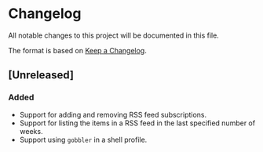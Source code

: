 # Changelog
All notable changes to this project will be documented in this file.

The format is based on [Keep a Changelog](https://keepachangelog.com/en/1.0.0/).

## [Unreleased]
### Added
- Support for adding and removing RSS feed subscriptions.
- Support for listing the items in a RSS feed in the last specified number of weeks.
- Support using `gobbler` in a shell profile.
